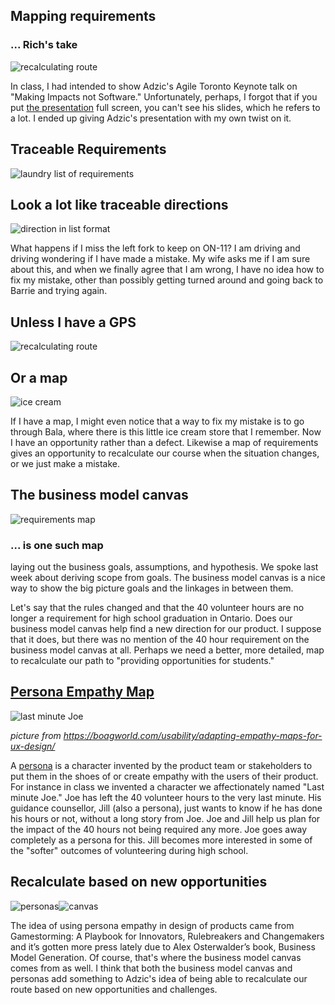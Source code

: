 
## Mapping requirements
### ... Rich's take

![recalculating route](https://rhildred.github.io/courses/MB215/tomtom.png "recalculating route")

In class, I had intended to show Adzic's Agile Toronto Keynote talk on "Making Impacts not Software." Unfortunately, perhaps, I forgot that if you put [the presentation](http://www.infoq.com/presentations/keynote-agile-toronto-2013) full screen, you can't see his slides, which he refers to a lot. I ended up giving Adzic's  presentation with my own twist on it. 

## Traceable Requirements

![laundry list of requirements](https://rhildred.github.io/courses/MB215/requirementsManagement.png "laundry list of requirements")

## Look a lot like traceable directions

![direction in list format](https://rhildred.github.io/courses/MB215/NorthBay.png "directions in list format")

What happens if I miss the left fork to keep on ON-11? I am driving and driving wondering if I have made a mistake. My wife asks me if I am sure about this, and when we finally agree that I am wrong, I have no idea how to fix my mistake, other than possibly getting turned around and going back to Barrie and trying again.

## Unless I have a GPS

![recalculating route](https://rhildred.github.io/courses/MB215/tomtom.png "recalculating route")

## Or a map

![ice cream](https://rhildred.github.io/courses/MB215/MapThroughBala.png "ice cream")

If I have a map, I might even notice that a way to fix my mistake is to go through Bala, where there is this little ice cream store that I remember. Now I have an opportunity rather than a defect. Likewise a map of requirements gives an opportunity to recalculate our course when the situation changes, or we just make a mistake.

## The business model canvas

![requirements map](https://rhildred.github.io/courses/MB215/BusinessModelCanvas.png "requirements map")

### ... is one such map

laying out the business goals, assumptions, and hypothesis. We spoke last week about deriving scope from goals. The business model canvas is a nice way to show the big picture goals and the linkages in between them. 

Let's say that the rules changed and that the 40 volunteer hours are no longer a requirement for high school graduation in Ontario. Does our business model canvas help find a new direction for our product. I suppose that it does, but there was no mention of the 40 hour requirement on the business model canvas at all. Perhaps we need a better, more detailed, map to recalculate our path to "providing opportunities for students."

## [Persona Empathy Map](http://www.cooper.com/journal/2014/05/persona-empathy-mapping)

![last minute Joe](https://boagworld.com/wp-content/uploads/manual/Empathy%20map.jpg "Last minute Joe")

*picture from https://boagworld.com/usability/adapting-empathy-maps-for-ux-design/*

A [persona](https://en.wikipedia.org/wiki/Persona_(user_experience)) is a character invented by the product team or stakeholders to put them in the shoes of or create empathy with the users of their product. For instance in class we invented a character we affectionately named "Last minute Joe." Joe has left the 40 volunteer hours to the very last minute. His guidance counsellor, Jill (also a persona), just wants to know if he has done his hours or not, without a long story from Joe. Joe and Jill help us plan for the impact of the 40 hours not being required any more. Joe goes away completely as a persona for this. Jill becomes more interested in some of the "softer" outcomes of volunteering during high school.

## Recalculate based on new opportunities

![personas](https://images-na.ssl-images-amazon.com/images/I/51ZvqtqpLDL._SX258_BO1,204,203,200_.jpg "personas")![canvas](https://s-media-cache-ak0.pinimg.com/736x/9b/7b/03/9b7b03c4ab23652c1b26c2f02cb99183.jpg "canvas")

The idea of using persona empathy in design of products came from Gamestorming: A Playbook for Innovators, Rulebreakers and Changemakers and it’s gotten more press lately due to Alex Osterwalder’s book, Business Model Generation. Of course, that's where the business model canvas comes from as well. I think that both the business model canvas and personas add something to Adzic's idea of being able to recalculate our route based on new opportunities and challenges.